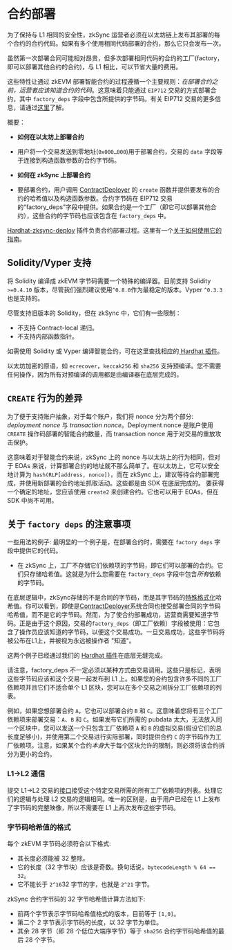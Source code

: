 # 合约部署

为了保持与 L1 相同的安全性，zkSync 运营者必须在以太坊链上发布其部署的每个合约的合约代码。如果有多个使用相同代码部署的合约，那么它只会发布一次。

虽然第一次部署合同可能相对昂贵，但多次部署相同代码的合约的工厂(factory，即可以部署其他合约的合约)，与 L1 相比，可以节省大量的费用。

这些特性让通过 zkEVM 部署智能合约的过程遵循一个主要规则：_在部署合约之前，运营者应该知道合约的代码_。这意味着只能通过 `EIP712` 交易的方式部署合约，其中 `factory_deps` 字段中包含所提供的字节码。有关 EIP712 交易的更多信息，请通过[这里](../../../api/api.md#eip712)了解。

概要：

- **如何在以太坊上部署合约**

- 用户将一个交易发送到零地址(`0x000…000`)用于部署合约，交易的 `data` 字段等于连接到构造函数参数的合约字节码。

- **如何在 zkSync 上部署合约**

- 要部署合约，用户调用 [ContractDeployer](./system-contracts.md#contractdeployer) 的 `create` 函数并提供要发布的合约的哈希值以及构造函数参数。合约字节码在 EIP712 交易的“factory_deps”字段中提供。如果合约是一个工厂（即它可以部署其他合约），这些合约的字节码也应该包含在 `factory_deps` 中。

[Hardhat-zksync-deploy](../../../api/hardhat) 插件负责合约部署过程。这里有一个[关于如何使用它的指南](../../../api/hardhat/getting-started.md)。

## Solidity/Vyper 支持

将 Solidity 编译成 zkEVM 字节码需要一个特殊的编译器。目前支持 Solidity `>=0.4.10` 版本，尽管我们强烈建议使用`^0.8.0`作为最稳定的版本。Vyper `^0.3.3`也是支持的。

尽管支持旧版本的 Solidity，但在 zkSync 中，它们有一些限制：

- 不支持 Contract-local 递归。
- 不支持内部函数指针。

如需使用 Solidity 或 Vyper 编译智能合约，可在这里查找相应的[ Hardhat 插件](../../../api/hardhat/plugins.md)。

以太坊加密的原语，如 `ecrecover`，`keccak256` 和 `sha256` 支持预编译。您不需要任何操作，因为所有对预编译的调用都是由编译器在底层完成的。

## `CREATE` 行为的差异

为了便于支持账户抽象，对于每个账户，我们将 nonce 分为两个部分: _deployment nonce_ 与 _transaction nonce_。Deployment nonce 是账户使用 `CREATE` 操作码部署的智能合约数量，而 transaction nonce 用于对交易的重放攻击保护。

这意味着对于智能合约来说，zkSync 上的 nonce 与以太坊上的行为相同，但对于 EOAs 来说，计算部署合约的地址就不那么简单了。在以太坊上，它可以安全地计算为 `hash(RLP[address, nonce])`，而在 zkSync 上，建议等待合约部署完成，并使用新部署的合约地址抓取活动。这些都是由 SDK 在底层完成的。
要获得一个确定的地址，您应该使用 `create2` 来创建合约。它也可以用于 EOAs，但在 SDK 中尚不可用。

## 关于 `factory deps` 的注意事项

一些用法的例子:
最明显的一个例子是，在部署合约时，需要在 `factory deps` 字段中提供它的代码。

- 在 zkSync 上，工厂不存储它们依赖项的字节码，即它们可以部署的合约。它们只存储哈希值。这就是为什么您需要在 `factory_deps` 字段中包含*所有*依赖的字节码。

在底层逻辑中，zkSync存储的不是合同的字节码，而是其字节码的[特殊格式化](#format-of-bytecode-hash)哈希值。你可以看到，即使是[ContractDeployer](./system-contracts.md#contractdeployer)系统合同也接受部署合同的字节码哈希值，而不是它的字节码。然而，为了使合约部署成功，运营商需要知道字节码。正是由于这个原因，交易的`factory_deps`（即工厂依赖）字段被使用：它包含了操作员应该知道的字节码，以便这个交易成功。一旦交易成功，这些字节码将被公布在L1上，并被视为永远被操作者 "知道"。

这两个例子已经通过我们的 [ Hardhat 插件](../../../api/hardhat/plugins.md)在底层无缝完成。

请注意，factory_deps 不一定必须以某种方式由交易调用。这些只是标记，表明这些字节码应该和这个交易一起发布到 L1 上。如果您的合约包含许多不同的工厂依赖项并且它们不适合单个 L1 区块，您可以在多个交易之间拆分工厂依赖项的列表。

例如，如果您想部署合约 `A`，它也可以部署合约 `B` 和 `C`。这意味着您将有三个工厂依赖项来部署交易：`A`、`B` 和 `C`。如果发布它们所需的 pubdata 太大，无法放入同一个区块中，您可以发送一个只包含工厂依赖项 `A` 和 `B` 的虚拟交易(假设它们的总长度足够小)，并使用第二个交易进行实际部署，同时提供合约 `C` 的字节码作为工厂依赖项。注意，如果某个合约*本身*大于每个区块允许的限制，则必须将该合约拆分为更小的合约。

### L1->L2 通信

提交 L1->L2 交易的[接口](https://github.com/matter-labs/v2-testnet-contracts/blob/d4a2869ab6feadb396f357e55aa41d137adc0ab0/l1/contracts/zksync/interfaces/IMailbox.sol#L76)接受这个特定交易所需的所有工厂依赖项的列表。处理它们的逻辑与处理 L2 交易的逻辑相同。唯一的区别是，由于用户已经在 L1 上发布了字节码的完整映像，所以不需要在 L1 上再次发布这些字节码。  

### 字节码哈希值的格式

每个 zkEVM 字节码必须符合以下格式:

- 其长度必须能被 32 整除。
- 它的长度（32 字节块）应该是奇数。换句话说，`bytecodeLength % 64 == 32`。
- 它不能长于 `2^16`32 字节的字，也就是 `2^21` 字节。

zkSync 合约字节码的 32 字节哈希值计算方法如下:

- 前两个字节表示字节码哈希值格式的版本，目前等于 `[1,0]`。
- 第二个 2 字节表示字节码的长度，以 32 字节为单位。
- 其余 28 字节（即 28 个低位大端序字节）等于 `sha256` 合约字节码哈希值的最后 28 个字节。
